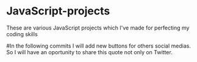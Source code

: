 # JavaScript-projects
These are various JavaScript projects which I've made for perfecting my coding skills

#In the following commits I will add new buttons for others social medias. So I will have an oportunity to share this quote not only on Twitter.
